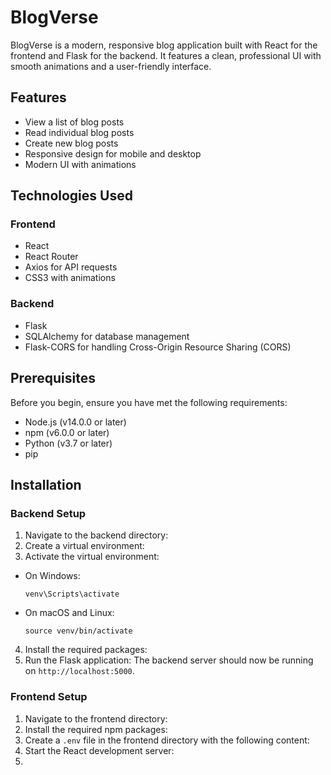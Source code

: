 # BlogVerse

BlogVerse is a modern, responsive blog application built with React for the frontend and Flask for the backend. It features a clean, professional UI with smooth animations and a user-friendly interface.

## Features

- View a list of blog posts
- Read individual blog posts
- Create new blog posts
- Responsive design for mobile and desktop
- Modern UI with animations

## Technologies Used

### Frontend
- React
- React Router
- Axios for API requests
- CSS3 with animations

### Backend
- Flask
- SQLAlchemy for database management
- Flask-CORS for handling Cross-Origin Resource Sharing (CORS)

## Prerequisites

Before you begin, ensure you have met the following requirements:
- Node.js (v14.0.0 or later)
- npm (v6.0.0 or later)
- Python (v3.7 or later)
- pip

## Installation

### Backend Setup

1. Navigate to the backend directory:
2. Create a virtual environment:
3. Activate the virtual environment:
- On Windows:
  ```
  venv\Scripts\activate
  ```
- On macOS and Linux:
  ```
  source venv/bin/activate
  ```

4. Install the required packages:
5. Run the Flask application:
The backend server should now be running on `http://localhost:5000`.

### Frontend Setup

1. Navigate to the frontend directory:
2. Install the required npm packages:
3. Create a `.env` file in the frontend directory with the following content:
4.  Start the React development server:
5.  
